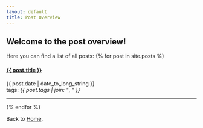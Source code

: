 ```yaml
---
layout: default
title: Post Overview
---
```


## Welcome to the post overview!

Here you can find a list of all posts:
{% for post in site.posts %}
  <article>
    <h4>
      <a href="{{ site.baseurl }}{{ post.url }}">
        {{ post.title }}
      </a>
    </h4>
    <time datetime="{{ post.date | date: "%Y-%m-%d" }}">{{ post.date | date_to_long_string }}</time>
    <br>
    tags: <em>{{ post.tags | join: "</em>, <em>" }}</em>
  </article>
  <hr>
{% endfor %}


Back to [Home]({{site.baseurl}}/).
